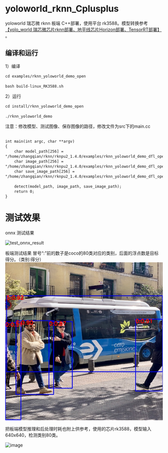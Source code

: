 # yoloworld_rknn_Cplusplus

yoloworld 瑞芯微 rknn 板端 C++部署，使用平台 rk3588。模型转换参考 [【yolo_world 瑞芯微芯片rknn部署、地平线芯片Horizon部署、TensorRT部署】](https://blog.csdn.net/zhangqian_1/article/details/1385304869)  。

## 编译和运行

1）编译

```
cd examples/rknn_yoloworld_demo_open

bash build-linux_RK3588.sh

```

2）运行

```
cd install/rknn_yoloworld_demo_open

./rknn_yoloworld_demo

```

注意：修改模型、测试图像、保存图像的路径，修改文件为src下的main.cc

```

int main(int argc, char **argv)
{
    char model_path[256] = "/home/zhangqian/rknn/rknpu2_1.4.0/examples/rknn_yoloworld_demo_dfl_open/model/RK3588/yolo_world_v2.rknn";
    char image_path[256] = "/home/zhangqian/rknn/rknpu2_1.4.0/examples/rknn_yoloworld_demo_dfl_open/test.jpg";
    char save_image_path[256] = "/home/zhangqian/rknn/rknpu2_1.4.0/examples/rknn_yoloworld_demo_dfl_open/test_result.jpg";

    detect(model_path, image_path, save_image_path);
    return 0;
}
```


# 测试效果

onnx 测试结果

![test_onnx_result](https://github.com/cqu20160901/yoloworld-rknn-Cplusplus/assets/22290931/fe7d1d1e-ff16-4d98-bd71-28c1c56f3648)


板端测试结果
冒号“:”前的数子是coco的80类对应的类别，后面的浮点数是目标得分。（类别:得分）
![image](https://github.com/cqu20160901/yoloworld-rknn-Cplusplus/blob/main/examples/rknn_2.0_yoloworld_demo/test_result.jpg)



把板端模型推理和后处理时耗也附上供参考，使用的芯片rk3588，模型输入640x640，检测类别80类。


![image](https://github.com/cqu20160901/yoloworld-rknn-Cplusplus/assets/22290931/cb36f43f-88e2-41ee-8a7b-c4718d52fb43)

